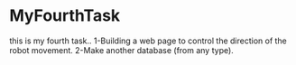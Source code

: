 # MyFourthTask
this is my fourth task..
1-Building a web page to control the direction of the robot movement.
2-Make another database (from any type).
